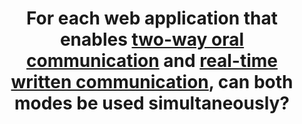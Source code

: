 ---
title: For each web application that enables [two-way oral communication](#web-application-of-oral-bidirectional-communication) and [real-time written communication](#real-time-written-communication), can both modes be used simultaneously?
---